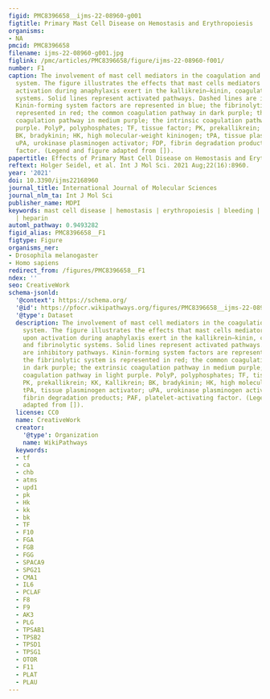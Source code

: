 ```yaml
---
figid: PMC8396658__ijms-22-08960-g001
figtitle: Primary Mast Cell Disease on Hemostasis and Erythropoiesis
organisms:
- NA
pmcid: PMC8396658
filename: ijms-22-08960-g001.jpg
figlink: /pmc/articles/PMC8396658/figure/ijms-22-08960-f001/
number: F1
caption: The involvement of mast cell mediators in the coagulation and kallikrein–kinin
  system. The figure illustrates the effects that mast cells mediators released upon
  activation during anaphylaxis exert in the kallikrein–kinin, coagulation, and fibrinolytic
  systems. Solid lines represent activated pathways. Dashed lines are inhibitory pathways.
  Kinin-forming system factors are represented in blue; the fibrinolytic system is
  represented in red; the common coagulation pathway in dark purple; the extrinsic
  coagulation pathway in medium purple; the intrinsic coagulation pathway in light
  purple. PolyP, polyphosphates; TF, tissue factor; PK, prekallikrein; KK, Kallikrein;
  BK, bradykinin; HK, high molecular-weight kininogen; tPA, tissue plasminogen activator;
  uPA, urokinase plasminogen activator; FDP, fibrin degradation products; PAF, platelet-activating
  factor. (Legend and figure adapted from []).
papertitle: Effects of Primary Mast Cell Disease on Hemostasis and Erythropoiesis.
reftext: Holger Seidel, et al. Int J Mol Sci. 2021 Aug;22(16):8960.
year: '2021'
doi: 10.3390/ijms22168960
journal_title: International Journal of Molecular Sciences
journal_nlm_ta: Int J Mol Sci
publisher_name: MDPI
keywords: mast cell disease | hemostasis | erythropoiesis | bleeding | fibrinolysis
  | heparin
automl_pathway: 0.9493282
figid_alias: PMC8396658__F1
figtype: Figure
organisms_ner:
- Drosophila melanogaster
- Homo sapiens
redirect_from: /figures/PMC8396658__F1
ndex: ''
seo: CreativeWork
schema-jsonld:
  '@context': https://schema.org/
  '@id': https://pfocr.wikipathways.org/figures/PMC8396658__ijms-22-08960-g001.html
  '@type': Dataset
  description: The involvement of mast cell mediators in the coagulation and kallikrein–kinin
    system. The figure illustrates the effects that mast cells mediators released
    upon activation during anaphylaxis exert in the kallikrein–kinin, coagulation,
    and fibrinolytic systems. Solid lines represent activated pathways. Dashed lines
    are inhibitory pathways. Kinin-forming system factors are represented in blue;
    the fibrinolytic system is represented in red; the common coagulation pathway
    in dark purple; the extrinsic coagulation pathway in medium purple; the intrinsic
    coagulation pathway in light purple. PolyP, polyphosphates; TF, tissue factor;
    PK, prekallikrein; KK, Kallikrein; BK, bradykinin; HK, high molecular-weight kininogen;
    tPA, tissue plasminogen activator; uPA, urokinase plasminogen activator; FDP,
    fibrin degradation products; PAF, platelet-activating factor. (Legend and figure
    adapted from []).
  license: CC0
  name: CreativeWork
  creator:
    '@type': Organization
    name: WikiPathways
  keywords:
  - tf
  - ca
  - chb
  - atms
  - upd1
  - pk
  - Hk
  - kk
  - bk
  - TF
  - F10
  - FGA
  - FGB
  - FGG
  - SPACA9
  - SPG21
  - CMA1
  - IL6
  - PCLAF
  - F8
  - F9
  - AK3
  - PLG
  - TPSAB1
  - TPSB2
  - TPSD1
  - TPSG1
  - OTOR
  - F11
  - PLAT
  - PLAU
---
```

